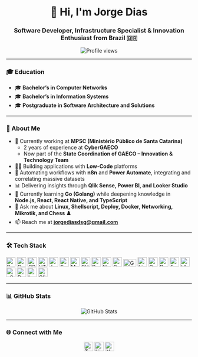 <h1 align="center">👋 Hi, I'm Jorge Dias</h1>
<h3 align="center">Software Developer, Infrastructure Specialist & Innovation Enthusiast from Brazil 🇧🇷</h3>

<p align="center">
  <img src="https://komarev.com/ghpvc/?username=jorgediasdsg&label=Profile%20views&color=0e75b6&style=flat" alt="Profile views" />
</p>

---

### 🎓 Education  
- 🎓 **Bachelor’s in Computer Networks**  
- 🎓 **Bachelor’s in Information Systems**  
- 🎓 **Postgraduate in Software Architecture and Solutions**  

---

### 🚀 About Me  
- 🔭 Currently working at **MPSC (Ministério Público de Santa Catarina)**  
  - 2 years of experience at **CyberGAECO**  
  - Now part of the **State Coordination of GAECO – Innovation & Technology Team**  
- 👨‍💻 Building applications with **Low-Code** platforms  
- 🔄 Automating workflows with **n8n** and **Power Automate**, integrating and correlating massive datasets  
- 📊 Delivering insights through **Qlik Sense, Power BI, and Looker Studio**  
- 🌱 Currently learning **Go (Golang)** while deepening knowledge in **Node.js, React, React Native, and TypeScript**  
- 💬 Ask me about **Linux, Shellscript, Deploy, Docker, Networking, Mikrotik, and Chess ♟️**  
- 📫 Reach me at **jorgediasdsg@gmail.com**

---

### 🛠️ Tech Stack  
<p align="left">
  <img src="https://cdn.icon-icons.com/icons2/2415/PNG/512/react_original_wordmark_logo_icon_146375.png" alt="React" width="25" height="25"/> 
  <img src="https://cdn.icon-icons.com/icons2/2415/PNG/512/docker_original_wordmark_logo_icon_146557.png" alt="Docker" width="25" height="25"/> 
  <img src="https://upload.wikimedia.org/wikipedia/commons/d/d5/CSS3_logo_and_wordmark.svg" alt="CSS3" width="25" height="25"/> 
  <img src="https://cdn.icon-icons.com/icons2/2415/PNG/512/html_original_wordmark_logo_icon_146478.png" alt="HTML5" width="25" height="25"/> 
  <img src="https://upload.wikimedia.org/wikipedia/commons/6/6a/JavaScript-logo.png" alt="JavaScript" width="25" height="25"/> 
  <img src="https://duncanleung.com/static/1890d08d372e93441aa7aef3aa4c8464/92ab1/typescript.png" alt="TypeScript" width="25" height="25"/> 
  <img src="https://cdn.icon-icons.com/icons2/2415/PNG/512/mysql_original_wordmark_logo_icon_146417.png" alt="MySQL" width="25" height="25"/> 
  <img src="https://upload.wikimedia.org/wikipedia/commons/2/27/PHP-logo.svg" alt="PHP" width="25" height="25"/> 
  <img src="https://cdn.icon-icons.com/icons2/2415/PNG/512/postgresql_original_wordmark_logo_icon_146392.png" alt="PostgreSQL" width="25" height="25"/> 
  <img src="https://www.vectorlogo.zone/logos/nodejs/nodejs-icon.svg" alt="Node.js" width="25" height="25"/> 
  <img src="https://upload.wikimedia.org/wikipedia/commons/c/c3/Python-logo-notext.svg" alt="Python" width="25" height="25"/> 
  <img src="https://go.dev/blog/go-brand/Go-Logo/PNG/Go-Logo_Blue.png" alt="Go" width="35" height="20"/> 
  <img src="https://upload.wikimedia.org/wikipedia/commons/3/35/Tux.svg" alt="Linux" width="25" height="25"/> 
  <img src="https://wiki.centos.org/ArtWork/Brand/Logo?action=AttachFile&do=get&target=centos-symbol.svg" alt="CentOS" width="25" height="25"/> 
  <img src="https://upload.wikimedia.org/wikipedia/commons/5/54/Red_Fedora.svg" alt="Red Hat" width="25" height="25"/> 
  <img src="https://upload.wikimedia.org/wikipedia/commons/3/3f/Fedora_logo.svg" alt="Fedora" width="25" height="25"/> 
  <img src="https://seeklogo.com/images/U/ubuntu-logo-8FDEC6A07B-seeklogo.com.png" alt="Ubuntu" width="25" height="25"/> 
  <img src="https://avatars.githubusercontent.com/u/45487702?s=280&v=4" alt="n8n" width="25" height="25"/> 
  <img src="https://img.icons8.com/color/512/power-bi.png" alt="Power BI" width="25" height="25"/> 
  <img src="https://cdn.worldvectorlogo.com/logos/google-data-studio.svg" alt="Looker Studio" width="25" height="25"/> 
  <img src="https://cdn.worldvectorlogo.com/logos/qlik-1.svg" alt="Qlik Sense" width="25" height="25"/> 
</p>

---

### 📊 GitHub Stats  
<p align="center">
  <img src="https://github-readme-stats.vercel.app/api?username=jorgediasdsg&show_icons=true&theme=radical" alt="GitHub Stats" />
</p>

---

### 🌐 Connect with Me  
<p align="center">
  <a href="https://twitter.com/jorgediasdsg" target="_blank"><img src="https://cdn.jsdelivr.net/npm/simple-icons@3.0.1/icons/twitter.svg" alt="Twitter" height="25" width="25" /></a>
  <a href="https://linkedin.com/in/jorgediasdsg" target="_blank"><img src="https://cdn.jsdelivr.net/npm/simple-icons@3.0.1/icons/linkedin.svg" alt="LinkedIn" height="25" width="25" /></a>
  <a href="https://www.youtube.com/c/jorgediasdsg" target="_blank"><img src="https://cdn.jsdelivr.net/npm/simple-icons@3.0.1/icons/youtube.svg" alt="YouTube" height="25" width="25" /></a>
</p>
